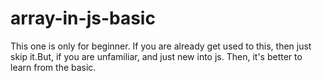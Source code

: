 # array-in-js-basic
This one is only for beginner. If you are already get used to this, then just skip it.But, if you are unfamiliar, and just new into js. Then, it's better to learn from the basic.
